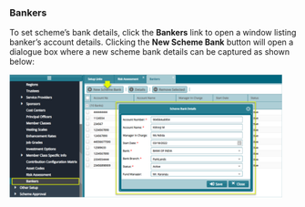 ### Bankers

To set scheme’s bank details, click the **Bankers** link to open a window listing banker’s account details. Clicking the **New Scheme Bank** button will open a dialogue box where a new scheme bank details can be captured as shown
below:

<img  alt="bankers" width="95%" height="auto"  class="center"  src="../.vuepress/public/img/media2/schemeM58.png"> 
